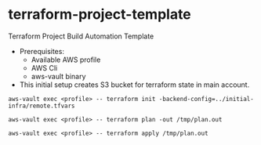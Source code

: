 # terraform-project-template
Terraform Project Build Automation Template
* Prerequisites:
  * Available AWS profile
  * AWS Cli
  * aws-vault binary
* This initial setup creates S3 bucket for terraform state in main account.

```
aws-vault exec <profile> -- terraform init -backend-config=../initial-infra/remote.tfvars
```

```
aws-vault exec <profile> -- terraform plan -out /tmp/plan.out
```

```
aws-vault exec <profile> -- terraform apply /tmp/plan.out
```

